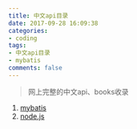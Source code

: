 ```yaml
---
title: 中文api目录
date: 2017-09-28 16:09:38
categories:
- coding
tags:
- 中文api目录
- mybatis
comments: false
---
```

> 网上完整的中文api、books收录

<!-- more -->
1. [mybatis](http://www.mybatis.org/mybatis-3/zh/index.html)
2. [node.js](http://nodejs.cn/api/)
